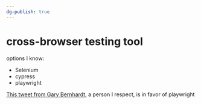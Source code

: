 ```yaml
---
dg-publish: true
---
```

# cross-browser testing tool

options I know:

- Selenium
- cypress
- playwright

[This tweet from Gary Bernhardt](https://twitter.com/garybernhardt/status/1600969408427749378?s=20), a person I respect, is in favor of playwright

